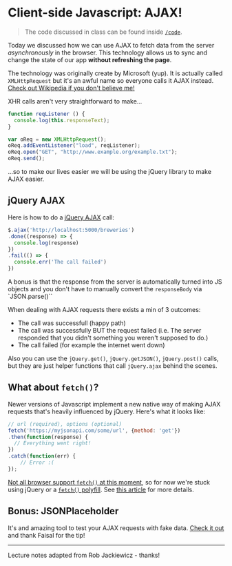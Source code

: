 # Client-side Javascript: AJAX!

> The code discussed in class can be found inside [`/code`](code).

Today we discussed how we can use AJAX to fetch data from the server _asynchronously_ in the browser. This technology allows us to sync and change the state of our app **without refreshing the page**.

The technology was originally create by Microsoft (yup). It is actually called `XMLHttpRequest` but it's an awful name so everyone calls it AJAX instead. [Check out Wikipedia if you don't believe me!](https://en.wikipedia.org/wiki/Ajax_(programming))

XHR calls aren't very straightforward to make...
```js
function reqListener () {
  console.log(this.responseText);
}

var oReq = new XMLHttpRequest();
oReq.addEventListener("load", reqListener);
oReq.open("GET", "http://www.example.org/example.txt");
oReq.send();
```

...so to make our lives easier we will be using the jQuery library to make AJAX easier.

## jQuery AJAX

Here is how to do a [jQuery AJAX](http://api.jquery.com/jQuery.ajax/) call:
```js
$.ajax('http://localhost:5000/breweries')
.done((response) => {
  console.log(response)
})
.fail(() => {
  console.err('The call failed')
})
```

A bonus is that the response from the server is automatically turned into JS objects and you don't have to manually convert the `responseBody` via `JSON.parse()``

When dealing with AJAX requests there exists a min of 3 outcomes:

* The call was successfull (happy path)
* The call was successfully BUT the request failed (i.e. The server responded that you didn't something you weren't supposed to do.)
* The call failed (for example the internet went down)

Also you can use the `jQuery.get()`, `jQuery.getJSON()`, `jQuery.post()` calls, but they are just helper functions that call `jQuery.ajax` behind the scenes.

## What about `fetch()`?

Newer versions of Javascript implement a new native way of making AJAX requests that's heavily influenced by jQuery. Here's what it looks like:

```js
// url (required), options (optional)
fetch('https://myjsonapi.com/some/url', {method: 'get'})
.then(function(response) {
  // Everything went right!
})
.catch(function(err) {
	// Error :(
});
```

[Not all browser support `fetch()` at this moment](http://caniuse.com/#search=fetch), so for now we're stuck using jQuery or a [`fetch()` polyfill](https://github.com/github/fetch). See [this article](https://davidwalsh.name/fetch) for more details.

## Bonus: JSONPlaceholder

It's and amazing tool to test your AJAX requests with fake data. [Check it out](http://jsonplaceholder.typicode.com) and thank Faisal for the tip!

---
Lecture notes adapted from Rob Jackiewicz - thanks!
